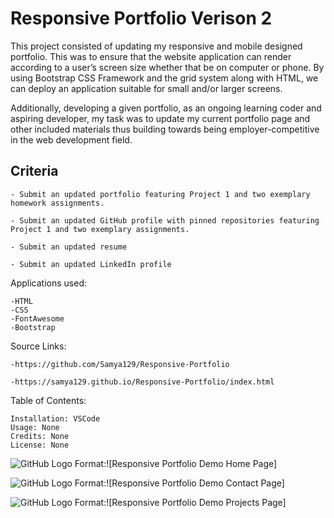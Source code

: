 # Responsive Portfolio Verison 2

This project consisted of updating my responsive and mobile designed portfolio. This was to ensure that the website application can render according to a user’s screen size whether that be on computer or phone. By using Bootstrap CSS Framework and the grid system along with HTML, we can deploy an application suitable for small and/or larger screens. 

Additionally, developing a given portfolio, as an ongoing learning coder and aspiring developer, my task was to update my current portfolio page and other included materials thus building towards being employer-competitive in the web development field.

## Criteria

```
- Submit an updated portfolio featuring Project 1 and two exemplary homework assignments.

- Submit an updated GitHub profile with pinned repositories featuring Project 1 and two exemplary assignments.

- Submit an updated resume

- Submit an updated LinkedIn profile

```

Applications used: 

    -HTML
    -CSS 
    -FontAwesome
    -Bootstrap

Source Links:

    -https://github.com/Samya129/Responsive-Portfolio

    -https://samya129.github.io/Responsive-Portfolio/index.html
    
Table of Contents:

    Installation: VSCode
    Usage: None
    Credits: None
    License: None

![GitHub Logo](./assets/images/HomePage) Format:![Responsive Portfolio Demo Home Page]

![GitHub Logo](./assets/images/ContactPage) Format:![Responsive Portfolio Demo Contact Page]

![GitHub Logo](./assets/images/PortfolioPage) Format:![Responsive Portfolio Demo Projects Page]
